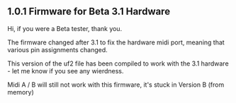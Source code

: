 ## 1.0.1 Firmware for Beta 3.1 Hardware 

Hi, if you were a Beta tester, thank you. 

The firmware changed after 3.1 to fix the hardware midi port, meaning that various pin assignments changed. 

This version of the uf2 file has been compiled to work with the 3.1 hardware - let me know if you see any wierdness. 

Midi A / B will still not work with this firmware, it's stuck in Version B (from memory) 
